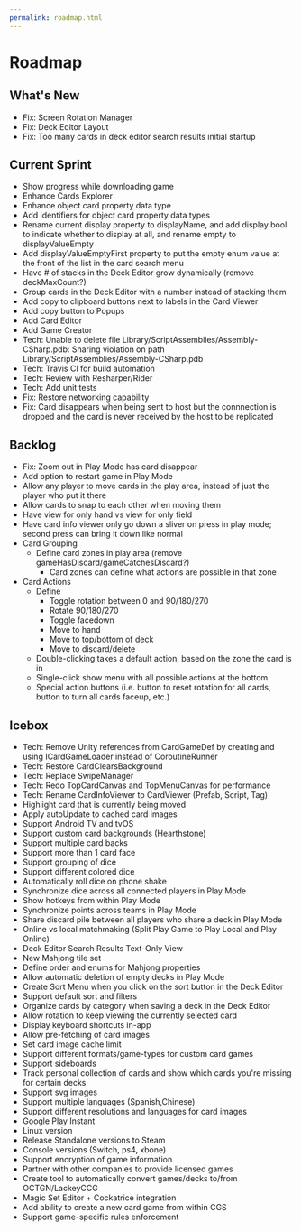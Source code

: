 ```yaml
---
permalink: roadmap.html
---
```


# Roadmap

## What's New
- Fix: Screen Rotation Manager
- Fix: Deck Editor Layout
- Fix: Too many cards in deck editor search results initial startup

## Current Sprint
- Show progress while downloading game
- Enhance Cards Explorer
- Enhance object card property data type
- Add identifiers for object card property data types
- Rename current display property to displayName, and add display bool to indicate whether to display at all, and rename empty to displayValueEmpty
- Add displayValueEmptyFirst property to put the empty enum value at the front of the list in the card search menu
- Have # of stacks in the Deck Editor grow dynamically (remove deckMaxCount?)
- Group cards in the Deck Editor with a number instead of stacking them
- Add copy to clipboard buttons next to labels in the Card Viewer
- Add copy button to Popups
- Add Card Editor
- Add Game Creator
- Tech: Unable to delete file Library/ScriptAssemblies/Assembly-CSharp.pdb: Sharing violation on path Library/ScriptAssemblies/Assembly-CSharp.pdb
- Tech: Travis CI for build automation
- Tech: Review with Resharper/Rider
- Tech: Add unit tests
- Fix: Restore networking capability
- Fix: Card disappears when being sent to host but the connnection is dropped and the card is never received by the host to be replicated

## Backlog
- Fix: Zoom out in Play Mode has card disappear
- Add option to restart game in Play Mode
- Allow any player to move cards in the play area, instead of just the player who put it there
- Allow cards to snap to each other when moving them
- Have view for only hand vs view for only field
- Have card info viewer only go down a sliver on press in play mode; second press can bring it down like normal
- Card Grouping
  - Define card zones in play area (remove gameHasDiscard/gameCatchesDiscard?)
    - Card zones can define what actions are possible in that zone
- Card Actions
  - Define
    - Toggle rotation between 0 and 90/180/270
    - Rotate 90/180/270
    - Toggle facedown
    - Move to hand
    - Move to top/bottom of deck
    - Move to discard/delete
  - Double-clicking takes a default action, based on the zone the card is in
  - Single-click show menu with all possible actions at the bottom
  - Special action buttons (i.e. button to reset rotation for all cards, button to turn all cards faceup, etc.)

## Icebox
- Tech: Remove Unity references from CardGameDef by creating and using ICardGameLoader instead of CoroutineRunner
- Tech: Restore CardClearsBackground
- Tech: Replace SwipeManager
- Tech: Redo TopCardCanvas and TopMenuCanvas for performance
- Tech: Rename CardInfoViewer to CardViewer (Prefab, Script, Tag)
- Highlight card that is currently being moved
- Apply autoUpdate to cached card images
- Support Android TV and tvOS
- Support custom card backgrounds (Hearthstone)
- Support multiple card backs
- Support more than 1 card face
- Support grouping of dice
- Support different colored dice
- Automatically roll dice on phone shake
- Synchronize dice across all connected players in Play Mode
- Show hotkeys from within Play Mode
- Synchronize points across teams in Play Mode
- Share discard pile between all players who share a deck in Play Mode
- Online vs local matchmaking (Split Play Game to Play Local and Play Online)
- Deck Editor Search Results Text-Only View
- New Mahjong tile set
- Define order and enums for Mahjong properties
- Allow automatic deletion of empty decks in Play Mode
- Create Sort Menu when you click on the sort button in the Deck Editor
- Support default sort and filters
- Organize cards by category when saving a deck in the Deck Editor
- Allow rotation to keep viewing the currently selected card
- Display keyboard shortcuts in-app
- Allow pre-fetching of card images
- Set card image cache limit
- Support different formats/game-types for custom card games
- Support sideboards
- Track personal collection of cards and show which cards you're missing for certain decks
- Support svg images
- Support multiple languages (Spanish,Chinese)
- Support different resolutions and languages for card images
- Google Play Instant
- Linux version
- Release Standalone versions to Steam
- Console versions (Switch, ps4, xbone)
- Support encryption of game information
- Partner with other companies to provide licensed games
- Create tool to automatically convert games/decks to/from OCTGN/LackeyCCG
- Magic Set Editor + Cockatrice integration
- Add ability to create a new card game from within CGS
- Support game-specific rules enforcement

